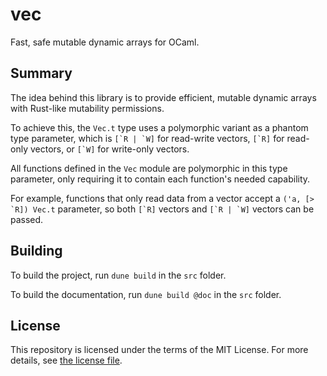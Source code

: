 # vec

Fast, safe mutable dynamic arrays for OCaml.

## Summary

The idea behind this library is to provide efficient, mutable dynamic arrays with Rust-like mutability permissions.

To achieve this, the `Vec.t` type uses a polymorphic variant as a phantom type parameter, which is ``[`R | `W]`` for read-write vectors,
``[`R]`` for read-only vectors, or ``[`W]`` for write-only vectors.

All functions defined in the `Vec` module are polymorphic in this type parameter, only requiring it to contain each function's needed capability.

For example, functions that only read data from a vector accept a ``('a, [> `R]) Vec.t`` parameter,
so both ``[`R]`` vectors and ``[`R | `W]`` vectors can be passed.

## Building

To build the project, run `dune build` in the `src` folder.

To build the documentation, run `dune build @doc` in the `src` folder.

## License

This repository is licensed under the terms of the MIT License.
For more details, see [the license file](LICENSE.txt).
